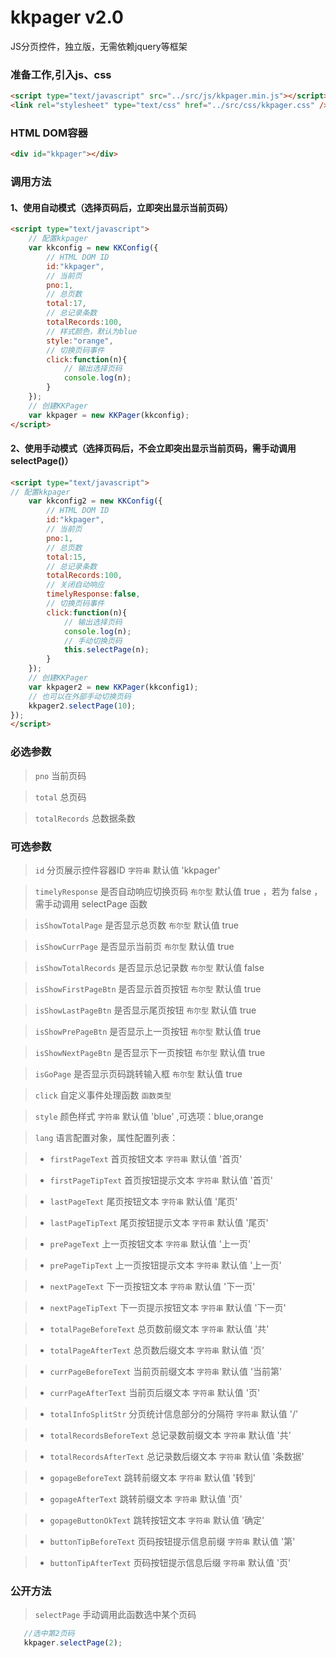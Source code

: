 

kkpager v2.0
=======

JS分页控件，独立版，无需依赖jquery等框架

### 准备工作,引入js、css
```html
<script type="text/javascript" src="../src/js/kkpager.min.js"></script>
<link rel="stylesheet" type="text/css" href="../src/css/kkpager.css" />
```
### HTML DOM容器
```html
<div id="kkpager"></div>
```
### 调用方法

#### 1、使用自动模式（选择页码后，立即突出显示当前页码）
```html
<script type="text/javascript">	
	// 配置kkpager
	var kkconfig = new KKConfig({
		// HTML DOM ID
		id:"kkpager",
		// 当前页
		pno:1,
		// 总页数
		total:17,
		// 总记录条数
		totalRecords:100,
		// 样式颜色，默认为blue
		style:"orange",
		// 切换页码事件
		click:function(n){
			// 输出选择页码
			console.log(n);
		}
	});
	// 创建KKPager
	var kkpager = new KKPager(kkconfig);
</script>
```


#### 2、使用手动模式（选择页码后，不会立即突出显示当前页码，需手动调用selectPage()）
```html
<script type="text/javascript">
// 配置kkpager
	var kkconfig2 = new KKConfig({
		// HTML DOM ID
		id:"kkpager",
		// 当前页
		pno:1,
		// 总页数
		total:15,
		// 总记录条数
		totalRecords:100,
		// 关闭自动响应
		timelyResponse:false,
		// 切换页码事件
		click:function(n){
			// 输出选择页码
			console.log(n);
			// 手动切换页码
			this.selectPage(n);
		}
	});
	// 创建KKPager
	var kkpager2 = new KKPager(kkconfig1);
	// 也可以在外部手动切换页码
	kkpager2.selectPage(10);
});
</script>
```


### 必选参数
> `pno` 当前页码

> `total` 总页码

> `totalRecords` 总数据条数

### 可选参数
> `id` 分页展示控件容器ID `字符串` 默认值 'kkpager'

> `timelyResponse` 是否自动响应切换页码 `布尔型` 默认值 true ，若为 false ，需手动调用 selectPage 函数

> `isShowTotalPage` 是否显示总页数 `布尔型` 默认值 true 

> `isShowCurrPage` 是否显示当前页 `布尔型` 默认值 true

> `isShowTotalRecords` 是否显示总记录数 `布尔型` 默认值 false 

> `isShowFirstPageBtn` 是否显示首页按钮 `布尔型` 默认值 true

> `isShowLastPageBtn` 是否显示尾页按钮 `布尔型` 默认值 true

> `isShowPrePageBtn` 是否显示上一页按钮 `布尔型` 默认值 true

> `isShowNextPageBtn` 是否显示下一页按钮 `布尔型` 默认值 true

> `isGoPage` 是否显示页码跳转输入框 `布尔型` 默认值 true

> `click` 自定义事件处理函数 `函数类型`

> `style` 颜色样式 `字符串` 默认值 'blue' ,可选项：blue,orange

> `lang` 语言配置对象，属性配置列表：

> - `firstPageText` 首页按钮文本 `字符串` 默认值 '首页'

> - `firstPageTipText` 首页按钮提示文本 `字符串` 默认值 '首页'

> - `lastPageText` 尾页按钮文本 `字符串` 默认值 '尾页'

> - `lastPageTipText` 尾页按钮提示文本 `字符串` 默认值 '尾页'

> - `prePageText` 上一页按钮文本 `字符串` 默认值 '上一页'

> - `prePageTipText` 上一页按钮提示文本 `字符串` 默认值 '上一页'

> - `nextPageText` 下一页按钮文本 `字符串` 默认值 '下一页'

> - `nextPageTipText` 下一页提示按钮文本 `字符串` 默认值 '下一页'

> - `totalPageBeforeText` 总页数前缀文本 `字符串` 默认值 '共'

> - `totalPageAfterText` 总页数后缀文本 `字符串` 默认值 '页'

> - `currPageBeforeText` 当前页前缀文本 `字符串` 默认值 '当前第'

> - `currPageAfterText` 当前页后缀文本 `字符串` 默认值 '页'

> - `totalInfoSplitStr` 分页统计信息部分的分隔符 `字符串` 默认值 '/'

> - `totalRecordsBeforeText` 总记录数前缀文本 `字符串` 默认值 '共'

> - `totalRecordsAfterText` 总记录数后缀文本 `字符串` 默认值 '条数据'

> - `gopageBeforeText` 跳转前缀文本 `字符串` 默认值 '转到'

> - `gopageAfterText` 跳转前缀文本 `字符串` 默认值 '页'

> - `gopageButtonOkText` 跳转按钮文本 `字符串` 默认值 '确定'

> - `buttonTipBeforeText` 页码按钮提示信息前缀 `字符串` 默认值 '第'

> - `buttonTipAfterText` 页码按钮提示信息后缀 `字符串` 默认值 '页'

### 公开方法

> `selectPage` 手动调用此函数选中某个页码
```javascript
   //选中第2页码
   kkpager.selectPage(2);
```


